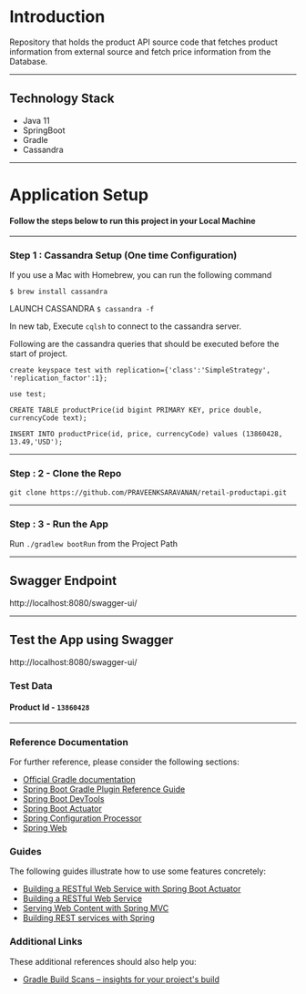 # Introduction

Repository that holds the product API source code that fetches product information from external source and fetch price information from the Database.

---

## Technology Stack

* Java 11
* SpringBoot
* Gradle
* Cassandra

---

# Application Setup

#### Follow the steps below to run this project in your Local Machine


---
### Step 1 : Cassandra Setup (One time Configuration)

If you use a Mac with Homebrew, you can run the following command

`$ brew install cassandra`

LAUNCH CASSANDRA
`$ cassandra -f`

In new tab, Execute `cqlsh` to connect to the cassandra server.

Following are the cassandra queries that should be executed before the start of project.

`create keyspace test with replication={'class':'SimpleStrategy', 'replication_factor':1};`

`use test;`

`CREATE TABLE productPrice(id bigint PRIMARY KEY, price double, currencyCode text);`

`INSERT INTO productPrice(id, price, currencyCode) values (13860428, 13.49,'USD');`


---

### Step : 2 - Clone the Repo

`git clone https://github.com/PRAVEENKSARAVANAN/retail-productapi.git`

---

### Step : 3 - Run the App

Run `./gradlew bootRun` from the Project Path

---

## Swagger Endpoint

http://localhost:8080/swagger-ui/

---

## Test the App using Swagger

http://localhost:8080/swagger-ui/

### Test Data 

#### Product Id - `13860428`

---


### Reference Documentation
For further reference, please consider the following sections:

* [Official Gradle documentation](https://docs.gradle.org)
* [Spring Boot Gradle Plugin Reference Guide](https://docs.spring.io/spring-boot/docs/2.5.3/gradle-plugin/reference/html/)
* [Spring Boot DevTools](https://docs.spring.io/spring-boot/docs/2.5.3/reference/htmlsingle/#using-boot-devtools)
* [Spring Boot Actuator](https://docs.spring.io/spring-boot/docs/2.5.3/reference/htmlsingle/#production-ready)
* [Spring Configuration Processor](https://docs.spring.io/spring-boot/docs/2.5.3/reference/htmlsingle/#configuration-metadata-annotation-processor)
* [Spring Web](https://docs.spring.io/spring-boot/docs/2.5.3/reference/htmlsingle/#boot-features-developing-web-applications)

### Guides
The following guides illustrate how to use some features concretely:

* [Building a RESTful Web Service with Spring Boot Actuator](https://spring.io/guides/gs/actuator-service/)
* [Building a RESTful Web Service](https://spring.io/guides/gs/rest-service/)
* [Serving Web Content with Spring MVC](https://spring.io/guides/gs/serving-web-content/)
* [Building REST services with Spring](https://spring.io/guides/tutorials/bookmarks/)

### Additional Links
These additional references should also help you:

* [Gradle Build Scans – insights for your project's build](https://scans.gradle.com#gradle)
